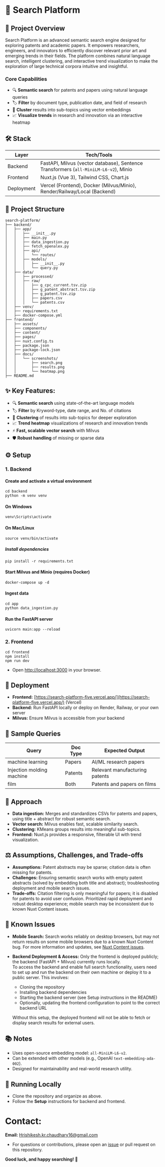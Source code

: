 # 🚀 Search Platform

## 📝 Project Overview

Search Platform is an advanced semantic search engine designed for exploring patents and academic papers. It empowers researchers, engineers, and innovators to efficiently discover relevant prior art and emerging trends in their fields.
The platform combines natural language search, intelligent clustering, and interactive trend visualization to make the exploration of large technical corpora intuitive and insightful.

### Core Capabilities

- 🔍 **Semantic search** for patents and papers using natural language queries
- 🏷️ **Filter** by document type, publication date, and field of research
- 🧠 **Cluster** results into sub-topics using vector embeddings
- 📈 **Visualize trends** in research and innovation via an interactive heatmap

## 🛠️ Stack

| Layer     | Tech/Tools                                                                                   |
|-----------|---------------------------------------------------------------------------------------------|
| Backend   | FastAPI, Milvus (vector database), Sentence Transformers (`all-MiniLM-L6-v2`), Minio        |
| Frontend  | Nuxt.js (Vue 3), Tailwind CSS, Chart.js                                                     |
| Deployment| Vercel (Frontend), Docker (Milvus/Minio), Render/Railway/Local (Backend)                    |

## 📁 Project Structure

```
search-platform/
├── backend/
│   ├── app/
│   │   ├── __init__.py
│   │   ├── main.py
│   │   ├── data_ingestion.py
│   │   ├── fetch_openalex.py
│   │   ├── api/
│   │   │   └── routes/
│   │   ├── models/
│   │   │   ├── __init__.py
│   │   │   └── query.py
│   ├── data/
│   │   ├── processed/
│   │   ├── raw/
│   │   │   ├── g_cpc_current.tsv.zip
│   │   │   ├── g_patent_abstract.tsv.zip
│   │   │   ├── g_patent.tsv.zip
│   │   │   ├── papers.csv
│   │   │   └── patents.csv
│   ├── venv/
│   ├── requirements.txt
│   ├── docker-compose.yml
├── frontend/
│   ├── assets/
│   ├── components/
│   ├── content/
│   ├── pages/
│   ├── nuxt.config.ts
│   ├── package.json
│   ├── package-lock.json
│   ├── docs/
│   │   └── screenshots/
│   │       ├── search.png
│   │       ├── results.png
│   │       └── heatmap.png
├── README.md

```


## ✨ Key Features:

- 🔍 **Semantic search** using state-of-the-art language models
- 🏷️ **Filter** by Kryword-type, date range, and No. of citations
- 🧠 **Clustering** of results into sub-topics for deeper exploration
- 📈 **Trend heatmap** visualizations of research and innovation trends
- ⚡ **Fast, scalable vector search** with Milvus
- 🛡️ **Robust handling** of missing or sparse data

## ⚙️ Setup

### 1. Backend

#### Create and activate a virtual environment
    cd backend
    python -m venv venv

#### On Windows
    venv\Scripts\activate

#### On Mac/Linux
    source venv/bin/activate

##### Install dependencies
    pip install -r requirements.txt

#### Start Milvus and Minio (requires Docker)
    docker-compose up -d

#### Ingest data
    cd app
    python data_ingestion.py

#### Run the FastAPI server
    uvicorn main:app --reload


### 2. Frontend

    cd frontend
    npm install
    npm run dev

  * Open [http://localhost:3000](http://localhost:3000) in your browser.

## 🚀 Deployment

- **Frontend:** [https://search-platform-five.vercel.app/](https://search-platform-five.vercel.app/) (Vercel)
- **Backend:** Run FastAPI locally or deploy on Render, Railway, or your own server
- **Milvus:** Ensure Milvus is accessible from your backend 

## 🔎 Sample Queries

| Query                     | Doc Type | Expected Output                  |
|---------------------------|----------|----------------------------------|
| machine learning          | Papers   | AI/ML research papers            |
| Injection molding machine | Patents  | Relevant manufacturing patents   |
| film                      | Both     | Patents and papers on films      |

## 🧩 Approach

- **Data ingestion:** Merges and standardizes CSVs for patents and papers, using title + abstract for robust semantic search.
- **Vector search:** Milvus enables fast, scalable similarity search.
- **Clustering:** KMeans groups results into meaningful sub-topics.
- **Frontend:** Nuxt.js provides a responsive, filterable UI with trend visualization.

## ⚖️ Assumptions, Challenges, and Trade-offs

- **Assumptions:** Patent abstracts may be sparse; citation data is often missing for patents.
- **Challenges:** Ensuring semantic search works with empty patent abstracts (solved by embedding both title and abstract); troubleshooting deployment and mobile search issues.
- **Trade-offs:** Citation filtering is only meaningful for papers; it is disabled for patents to avoid user confusion. Prioritized rapid deployment and robust desktop experience; mobile search may be inconsistent due to known Nuxt Content issues.

## 🐞 Known Issues

- **Mobile Search:** Search works reliably on desktop browsers, but may not return results on some mobile browsers due to a known Nuxt Content bug. For more information and updates, see [Nuxt Content issues](https://github.com/nuxt/content/issues).

- **Backend Deployment & Access:** Only the frontend is deployed publicly; the backend (FastAPI + Milvus) currently runs locally.  
  To access the backend and enable full search functionality, users need to set up and run the backend on their own machine or deploy it to a public server. This involves:
  - Cloning the repository
  - Installing backend dependencies
  - Starting the backend server (see Setup instructions in the README)
  - Optionally, updating the frontend configuration to point to the correct backend URL

  Without this setup, the deployed frontend will not be able to fetch or display search results for external users.

## 📚 Notes

- Uses open-source embedding model: `all-MiniLM-L6-v2`.
- Can be extended with other models (e.g., OpenAI `text-embedding-ada-002`).
- Designed for maintainability and real-world research utility.

## 🏃 Running Locally

* Clone the repository and organize as above.
* Follow the **Setup** instructions for backend and frontend.

# Contact:

**Email:** Hrishikesh.kr.chaudhary16@gmail.com

* For questions or contributions, please open an [issue](https://github.com/Hrishichaudhary/search-platform/issues) or pull request on this repository.


**Good luck, and happy searching! 🚀**
